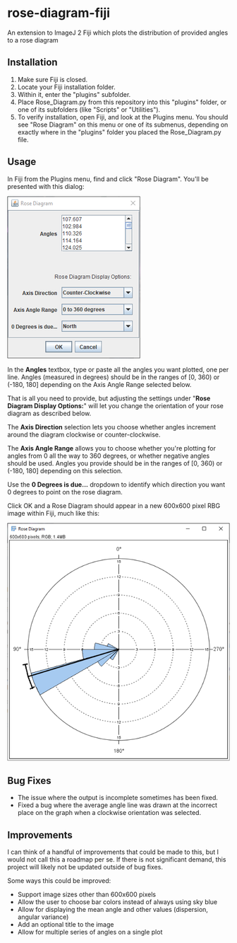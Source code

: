 # rose-diagram-fiji
An extension to ImageJ 2 Fiji which plots the distribution of provided angles to a rose diagram



## Installation

1. Make sure Fiji is closed.
2. Locate your Fiji installation folder. 
3. Within it, enter the "plugins" subfolder.
4. Place Rose_Diagram.py from this repository into this "plugins" folder, or one of its subfolders (like "Scripts" or "Utilities").
5. To verify installation, open Fiji, and look at the Plugins menu. You should see "Rose Diagram" on this menu or one of its submenus, depending on exactly where in the "plugins" folder you placed the Rose_Diagram.py file.



## Usage

In Fiji from the Plugins menu, find and click "Rose Diagram". You'll be presented with this dialog:

![Rose Diagram input options dialog](./readme_imgs/dialog.PNG)

In the **Angles** textbox, type or paste all the angles you want plotted, one per line. Angles (measured in degrees) should be in the ranges of [0, 360) or (-180, 180] depending on the Axis Angle Range selected below.

That is all you need to provide, but adjusting the settings under "**Rose Diagram Display Options:**" will let you change the orientation of your rose diagram as described below.

The **Axis Direction** selection lets you choose whether angles increment around the diagram clockwise or counter-clockwise.

The **Axis Angle Range** allows you to choose whether you're plotting for angles from 0 all the way to 360 degrees, or whether negative angles should be used. Angles you provide should be in the ranges of [0, 360) or (-180, 180] depending on this selection.

Use the **0 Degrees is due...** dropdown to identify which direction you want 0 degrees to point on the rose diagram.

Click OK and a Rose Diagram should appear in a new 600x600 pixel RBG image within Fiji, much like this:

![Example Rose Diagram output image](./readme_imgs/diagram.PNG)



## Bug Fixes

- The issue where the output is incomplete sometimes has been fixed.
- Fixed a bug where the average angle line was drawn at the incorrect place on the graph when a clockwise orientation was selected.



## Improvements

I can think of a handful of improvements that could be made to this, but I would not call this a roadmap per se. If there is not significant demand, this project will likely not be updated outside of bug fixes.

Some ways this could be improved:

- Support image sizes other than 600x600 pixels
- Allow the user to choose bar colors instead of always using sky blue
- Allow for displaying the mean angle and other values (dispersion, angular variance)
- Add an optional title to the image
- Allow for multiple series of angles on a single plot
